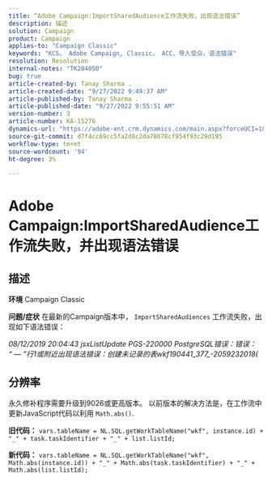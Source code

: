 ```yaml
---
title: “Adobe Campaign:ImportSharedAudience工作流失败，出现语法错误”
description: 描述
solution: Campaign
product: Campaign
applies-to: "Campaign Classic"
keywords: "KCS， Adobe Campaign, Classic， ACC，导入受众，语法错误"
resolution: Resolution
internal-notes: "TK204050"
bug: true
article-created-by: Tanay Sharma .
article-created-date: "9/27/2022 9:49:37 AM"
article-published-by: Tanay Sharma .
article-published-date: "9/27/2022 9:55:51 AM"
version-number: 3
article-number: KA-15276
dynamics-url: "https://adobe-ent.crm.dynamics.com/main.aspx?forceUCI=1&pagetype=entityrecord&etn=knowledgearticle&id=81d536b2-493e-ed11-9db1-002248086735"
source-git-commit: d7f4cc69cc5fa2d8c2da78678cf954f93c29d195
workflow-type: tm+mt
source-wordcount: '94'
ht-degree: 3%

---
```


# Adobe Campaign:ImportSharedAudience工作流失败，并出现语法错误

## 描述

<b>环境</b>
Campaign Classic


<b>问题/症状</b>
在最新的Campaign版本中， `ImportSharedAudiences` 工作流失败，出现如下语法错误：

*08/12/2019 20:04:43 jsxListUpdate PGS-220000 PostgreSQL错误：错误：  “ — ”行1或附近出现语法错误：创建未记录的表wkf190441_377_-2059232018(*


## 分辨率


永久修补程序需要升级到9026或更高版本。 以前版本的解决方法是，在工作流中更新JavaScript代码以利用 `Math.abs()`.

<b>旧代码：</b>
`vars.tableName = NL.SQL.getWorkTableName("wkf", instance.id) + "_" + task.taskIdentifier + "_" + list.listId;`

<b>新代码：</b>
`vars.tableName = NL.SQL.getWorkTableName("wkf", Math.abs(instance.id)) + "_" + Math.abs(task.taskIdentifier) + "_" + Math.abs(list.listId);`


